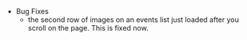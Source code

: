- Bug Fixes
	- the second row of images on an events list just loaded after you scroll on the 
	  page. This is fixed now.
